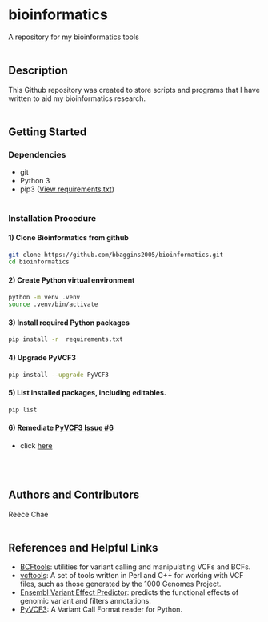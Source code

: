 # bioinformatics 
A repository for my bioinformatics tools
<br><br>
## Description
This Github repository was created to store scripts and programs that I have written to aid my bioinformatics research.
<br><br>
## Getting Started
### Dependencies
* git
* Python 3
* pip3 ([View requirements.txt](https://github.com/bbaggins2005/bioinformatics/blob/main/requirements.txt))
<br><br>
### Installation Procedure

#### 1) Clone Bioinformatics from github
```bash
git clone https://github.com/bbaggins2005/bioinformatics.git
cd bioinformatics 
```

#### 2) Create Python virtual environment
```bash
python -m venv .venv
source .venv/bin/activate
```

#### 3) Install required Python packages
```bash
pip install -r  requirements.txt
```

#### 4) Upgrade PyVCF3
```bash
pip install --upgrade PyVCF3
```

#### 5) List installed packages, including editables.
```bash
pip list
```

#### 6) Remediate [PyVCF3 Issue #6](https://github.com/dridk/PyVCF3/issues/6)
* click [here](https://github.com/bbaggins2005/bioinformatics/blob/main/docs/PyVCF3_Issue6.md)

<br><br>
## Authors and Contributors
Reece Chae
<br><br>
## References and Helpful Links
* [BCFtools](https://github.com/samtools/bcftools): utilities for variant calling and manipulating VCFs and BCFs.
* [vcftools](https://github.com/vcftools/vcftools): A set of tools written in Perl and C++ for working with VCF files, such as those generated by the 1000 Genomes Project.
* [Ensembl Variant Effect Predictor](https://github.com/Ensembl/ensembl-vep): predicts the functional effects of genomic variant and filters annotations.
* [PyVCF3](https://github.com/dridk/PyVCF3): A Variant Call Format reader for Python.